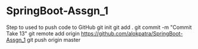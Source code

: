 # SpringBoot-Assgn_1

Step to used to push code to GitHub
git init
git add .
git commit -m "Commit Take 13"
git remote add origin https://github.com/alokpatra/SpringBoot-Assgn_1
git push origin master
